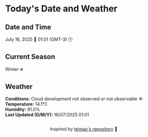  # Today's Date and Weather
    
## Date and Time
July 16, 2025 📅
01:01 (GMT-3) 🕒

## Current Season
Winter ❄️
## Weather 
**Conditions:** Cloud development not observed or not observable ☀️
**Temperature:** 14.1°C  
**Humidity:** 91.0%  
**Last Updated (D/M/Y):** 16/07/2025 01:01
##
<div align="center">Inspired by <a href="https://github.com/leimao/What-Is-The-Date-Today">leimao's repository</a> 🌱</div>
